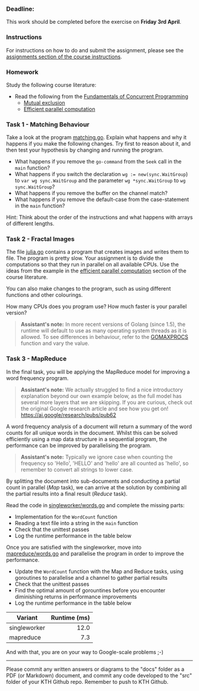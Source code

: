 ### Deadline:
This work should be completed before the exercise on **Friday 3rd April**.

### Instructions
For instructions on how to do and submit the assignment, please see the
[assignments section of the course instructions](https://gits-15.sys.kth.se/inda-19/course-instructions#assignments).

### Homework
Study the following course literature:

- Read the following from the [Fundamentals of Concurrent Programming](http://yourbasic.org/golang/concurrent-programming/)
  - [Mutual exclusion](http://yourbasic.org/golang/mutex-explained/)
  - [Efficient parallel computation](http://yourbasic.org/golang/efficient-parallel-computation/)

### Task 1 - Matching Behaviour

Take a look at the program [matching.go](src/matching.go). Explain what happens and why it happens if you make the following changes. Try first to reason about it, and then test your hypothesis by changing and running the program.

  * What happens if you remove the `go-command` from the `Seek` call in the `main` function?
  * What happens if you switch the declaration `wg := new(sync.WaitGroup`) to `var wg sync.WaitGroup` and the parameter `wg *sync.WaitGroup` to `wg sync.WaitGroup`?
  * What happens if you remove the buffer on the channel match?
  * What happens if you remove the default-case from the case-statement in the `main` function?

Hint: Think about the order of the instructions and what happens with arrays of different lengths.

### Task 2 - Fractal Images

The file [julia.go](src/julia.go) contains a program that creates images and writes them to file. The program is pretty slow. Your assignment is to divide the computations so that they run in parallel on all available CPUs. Use the ideas from the example in the [efficient parallel computation](http://yourbasic.org/golang/efficient-parallel-computation/) section of the course literature.

You can also make changes to the program, such as using different functions and other colourings.

How many CPUs does you program use? How much faster is your parallel version?

> **Assistant's note:** In more recent versions of Golang (since 1.5), the runtime will default to use as many operating system threads as it is allowed. To see differences in behaviour, refer to the [GOMAXPROCS](https://golang.org/pkg/runtime/#GOMAXPROCS) function and vary the value.

### Task 3 - MapReduce

In the final task, you will be applying the MapReduce model for improving a word frequency program.

> **Assistant's note:** We actually struggled to find a nice introductory explanation beyond our own example below, as the full model has several more layers that we are skipping. If you are curious, check out the original Google research article and see how you get on! https://ai.google/research/pubs/pub62

A word frequency analysis of a document will return a summary of the word counts for all unique words in the document. Whilst this can be solved efficiently using a map data structure in a sequential program, the performance can be improved by parallelising the program.

> **Assistant's note:** Typically we ignore case when counting the frequency so 'Hello', 'HELLO' and 'hello' are all counted as 'hello', so remember to convert all strings to lower case.

By splitting the document into sub-documents and conducting a partial count in parallel (_Map_ task), we can arrive at the solution by combining all the partial results into a final result (_Reduce_ task).

Read the code in [singleworker/words.go](src/singleworker/words.go) and complete the missing parts:

- Implementation for the `WordCount` function
- Reading a text file into a string in the `main` function
- Check that the unittest passes
- Log the runtime performance in the table below

Once you are satisfied with the singleworker, move into [mapreduce/words.go](src/mapreduce/words.go) and parallelise the program in order to improve the performance.

- Update the `WordCount` function with the Map and Reduce tasks, using goroutines to parallelise and a channel to gather partial results
- Check that the unittest passes
- Find the optimal amount of gorountines before you encounter diminishing returns in performance improvements
- Log the runtime performance in the table below


|Variant       | Runtime (ms) |
| ------------ | ------------:|
| singleworker |         12.0 |
| mapreduce    |          7.3 |

And with that, you are on your way to Google-scale problems ;-)


---

Please commit any written answers or diagrams to the "docs" folder as a PDF (or Markdown) document, and commit any code developed to the "src" folder of your KTH Github repo. Remember to push to KTH Github.
